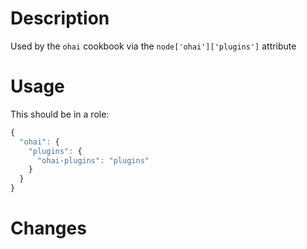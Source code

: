 Description
===========

Used by the `ohai` cookbook via the `node['ohai']['plugins']` attribute

Usage
=====

This should be in a role:

```javascript
{
  "ohai": {
    "plugins": {
      "ohai-plugins": "plugins"
    }
  }
}
```

Changes
=======

